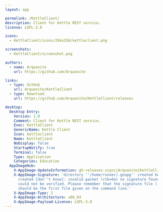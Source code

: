 ```yaml
---
layout: app

permalink: /KettleClient/
description: Client for Kettle REST service.
license: LGPL-3.0

icons:
  - KettleClient/icons/256x256/kettleclient.png

screenshots:
  - KettleClient/screenshot.png

authors:
  - name: Arquanite
    url: https://github.com/Arquanite

links:
  - type: GitHub
    url: Arquanite/KettleClient
  - type: Download
    url: https://github.com/Arquanite/KettleClient/releases

desktop:
  Desktop Entry:
    Version: 1.0
    Comment: Client for Kettle REST service.
    Exec: KettleClient
    GenericName: Kettle Client
    Icon: kettleclient
    Name: KettleClient
    NoDisplay: false
    StartupNotify: true
    Terminal: false
    Type: Application
    Categories: Education
  AppImageHub:
    X-AppImage-UpdateInformation: gh-releases-zsync|Arquanite|KettleClient|continuous|KettleClient*-x86_64.AppImage.zsync
    X-AppImage-Signature: 'directory ''/home/runner/.gnupg'' created keybox ''/home/runner/.gnupg/pubring.kbx''
      created [don''t know]: invalid packet (ctb=0a) no signature found the signature
      could not be verified. Please remember that the signature file (.sig or .asc)
      should be the first file given on the command line.'
    X-AppImage-Type: 2
    X-AppImage-Architecture: x86_64
    X-AppImage-Payload-License: LGPL-3.0
---
```

